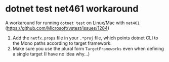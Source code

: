 # dotnet test net461 workaround
A workaround for running `dotnet test` on Linux/Mac with `net461` (https://github.com/Microsoft/vstest/issues/1284)

1. Add the `netfx.props` file in your `.*proj` file, which points dotnet CLI to the Mono paths according to target framework.
2. Make sure you use the plural form `TargetFrameworks` even when defining a single target (I have no idea why...) 
